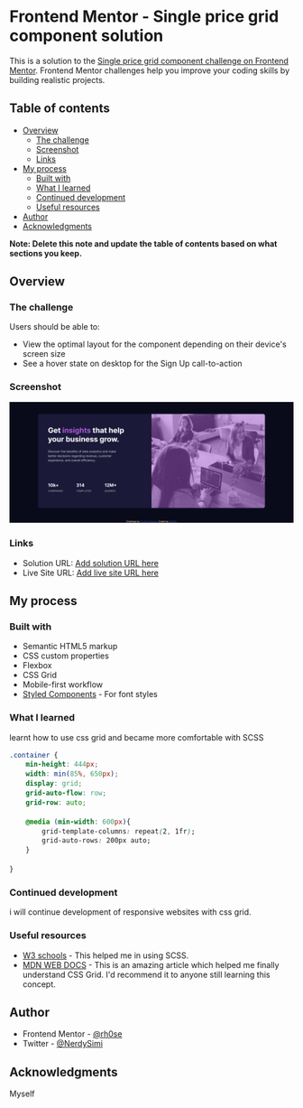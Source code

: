 # Frontend Mentor - Single price grid component solution

This is a solution to the [Single price grid component challenge on Frontend Mentor](https://www.frontendmentor.io/challenges/single-price-grid-component-5ce41129d0ff452fec5abbbc). Frontend Mentor challenges help you improve your coding skills by building realistic projects. 

## Table of contents

- [Overview](#overview)
  - [The challenge](#the-challenge)
  - [Screenshot](#screenshot)
  - [Links](#links)
- [My process](#my-process)
  - [Built with](#built-with)
  - [What I learned](#what-i-learned)
  - [Continued development](#continued-development)
  - [Useful resources](#useful-resources)
- [Author](#author)
- [Acknowledgments](#acknowledgments)

**Note: Delete this note and update the table of contents based on what sections you keep.**

## Overview

### The challenge

Users should be able to:

- View the optimal layout for the component depending on their device's screen size
- See a hover state on desktop for the Sign Up call-to-action

### Screenshot

![](./screenshot.png)


### Links

- Solution URL: [Add solution URL here](https://your-solution-url.com)
- Live Site URL: [Add live site URL here](https://your-live-site-url.com)

## My process

### Built with

- Semantic HTML5 markup
- CSS custom properties
- Flexbox
- CSS Grid
- Mobile-first workflow
- [Styled Components](https://fonts.google.com/specimen/Karla) - For font styles

### What I learned

learnt how to use css grid and became more comfortable with SCSS


```css
.container {
    min-height: 444px;
    width: min(85%, 650px);
    display: grid;
    grid-auto-flow: row;
    grid-row: auto;

    @media (min-width: 600px){
        grid-template-columns: repeat(2, 1fr);
        grid-auto-rows: 200px auto;
    }
  
}
```


### Continued development

i will continue development of responsive websites with css grid.

### Useful resources

- [W3 schools](https://www.w3schools.com/sass/) - This helped me in using SCSS. 
- [MDN WEB DOCS](https://developer.mozilla.org/en-US/docs/Learn/CSS/CSS_layout/Grids) - This is an amazing article which helped me finally understand CSS Grid. I'd recommend it to anyone still learning this concept.


## Author

- Frontend Mentor - [@rh0se](https://www.frontendmentor.io/profile/rh0se)
- Twitter - [@NerdySimi](https://twitter.com/NerdySimi)


## Acknowledgments
Myself
